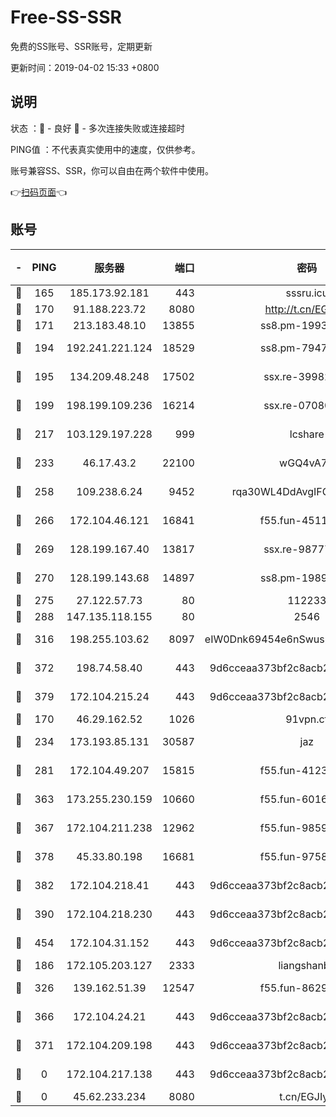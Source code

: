 # Free-SS-SSR

免费的SS账号、SSR账号，定期更新

更新时间：2019-04-02 15:33 +0800

## 说明

状态     ：🙂 - 良好 🙁 - 多次连接失败或连接超时

PING值   ：不代表真实使用中的速度，仅供参考。

账号兼容SS、SSR，你可以自由在两个软件中使用。

👉[扫码页面](https://liesauer.github.io/Free-SS-SSR/)👈

## 账号

|-|PING|服务器|端口|密码|加密方式|区域|
|:----:|:----:|:-----:|-----:|:----:|:----:|:----:|
|🙂|165|185.173.92.181|443|sssru.icu|rc4-md5|RU|
|🙂|170|91.188.223.72|8080|http://t.cn/EGJIyrl|rc4-md5|RU|
|🙂|171|213.183.48.10|13855|ss8.pm-19938784|rc4-md5|RU|
|🙂|194|192.241.221.124|18529|ss8.pm-79474196|aes-256-cfb|US|
|🙂|195|134.209.48.248|17502|ssx.re-39982582|aes-256-cfb|US|
|🙂|199|198.199.109.236|16214|ssx.re-07080602|aes-256-cfb|US|
|🙂|217|103.129.197.228|999|lcshare|aes-256-cfb|US|
|🙂|233|46.17.43.2|22100|wGQ4vA7D|aes-256-gcm|RU|
|🙂|258|109.238.6.24|9452|rqa30WL4DdAvgIFG6Fs3znzTa|aes-256-cfb|FR|
|🙂|266|172.104.46.121|16841|f55.fun-45111251|aes-256-cfb|SG|
|🙂|269|128.199.167.40|13817|ssx.re-98777961|aes-256-cfb|SG|
|🙂|270|128.199.143.68|14897|ss8.pm-19893940|aes-256-cfb|SG|
|🙂|275|27.122.57.73|80|112233|chacha20|HK|
|🙂|288|147.135.118.155|80|2546|chacha20|US|
|🙂|316|198.255.103.62|8097|eIW0Dnk69454e6nSwuspv9DmS201tQ0D|aes-256-cfb|US|
|🙂|372|198.74.58.40|443|9d6cceaa373bf2c8acb22e60b6a58be6|aes-256-cfb|US|
|🙂|379|172.104.215.24|443|9d6cceaa373bf2c8acb22e60b6a58be6|aes-256-cfb|US|
|🙂|170|46.29.162.52|1026|91vpn.cf|rc4-md5|RU|
|🙂|234|173.193.85.131|30587|jaz|aes-256-cfb|US|
|🙂|281|172.104.49.207|15815|f55.fun-41236190|aes-256-cfb|SG|
|🙂|363|173.255.230.159|10660|f55.fun-60161528|aes-256-cfb|US|
|🙂|367|172.104.211.238|12962|f55.fun-98592445|aes-256-cfb|US|
|🙂|378|45.33.80.198|16681|f55.fun-97588785|aes-256-cfb|US|
|🙂|382|172.104.218.41|443|9d6cceaa373bf2c8acb22e60b6a58be6|aes-256-cfb|US|
|🙂|390|172.104.218.230|443|9d6cceaa373bf2c8acb22e60b6a58be6|aes-256-cfb|US|
|🙂|454|172.104.31.152|443|9d6cceaa373bf2c8acb22e60b6a58be6|aes-256-cfb|US|
|🙁|186|172.105.203.127|2333|liangshanbo|chacha20|JP|
|🙁|326|139.162.51.39|12547|f55.fun-86298240|aes-256-cfb|SG|
|🙁|366|172.104.24.21|443|9d6cceaa373bf2c8acb22e60b6a58be6|aes-256-cfb|US|
|🙁|371|172.104.209.198|443|9d6cceaa373bf2c8acb22e60b6a58be6|aes-256-cfb|US|
|🙁|0|172.104.217.138|443|9d6cceaa373bf2c8acb22e60b6a58be6|aes-256-cfb|US|
|🙁|0|45.62.233.234|8080|t.cn/EGJIyrl|rc4-md5|CA|

